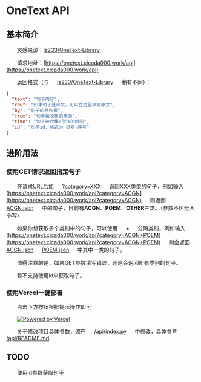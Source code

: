 # OneText API

## 基本简介

&emsp;&emsp;灵感来源：[lz233/OneText-Library](https://github.com/lz233/OneText-Library)

&emsp;&emsp;请求地址：[https://onetext.cicada000.work/api](https://onetext.cicada000.work/api)

&emsp;&emsp;返回格式（与 &emsp; [lz233/OneText-Library](https://github.com/lz233/OneText-Library) &emsp; 稍有不同）：

```json
{
  "text": "句子内容",
  "raw": "如果句子是译文，可以在这里填写原文",
  "by": "句子的原作者",
  "from": "句子被收集的来源",
  "time": "句子被收集/创作的时间",
  "id": "句子id，格式为 类别-序号"
}
```

## 进阶用法

### 使用GET请求返回指定句子

&emsp;&emsp;在请求URL后加 &emsp; ?category=XXX &emsp; 返回XXX类型的句子，例如输入 &emsp; [https://onetext.cicada000.work/api?category=ACGN](https://onetext.cicada000.work/api?category=ACGN) &emsp; 则返回 &emsp; [ACGN.json](https://github.com/Cicada000/OneText-API-Python/blob/main/ACGN.json) &emsp; 中的句子，目前有**ACGN**、**POEM**、**OTHER**三类。（参数不区分大小写）

&emsp;&emsp;如果你想获取多个类别中的句子，可以使用 &emsp; + &emsp; 分隔类别，例如输入 &emsp; [https://onetext.cicada000.work/api?category=ACGN+POEM](https://onetext.cicada000.work/api?category=ACGN+POEM) &emsp; 则会返回 &emsp; [ACGN.json](https://github.com/Cicada000/OneText-API-Python/blob/main/ACGN.json) &emsp; [POEM.json](https://github.com/Cicada000/OneText-API-Python/blob/main/POEM.json) &emsp; 中其中一类的句子。

&emsp;&emsp;值得注意的是，如果GET参数填写错误，还是会返回所有类别的句子。

&emsp;&emsp;暂不支持使用id来获取句子。

### 使用Vercel一键部署

&emsp;&emsp;点击下方按钮根据提示操作即可

&emsp;&emsp;[![Powered by Vercel](https://www.datocms-assets.com/31049/1618983297-powered-by-vercel.svg)](https://vercel.com/new/clone?repository-url=https://github.com/Cicada000/OneText-API-Python)

&emsp;&emsp;关于修改项目具体参数，须在 &emsp; [/api/index.py](https://github.com/Cicada000/OneText-API-Python/blob/main/api/index.py) &emsp; 中修改，具体参考 &emsp; [/api/README.md](https://github.com/Cicada000/OneText-API-Python/blob/main/api/README.md)

## TODO

&emsp;&emsp;使用id参数获取句子
